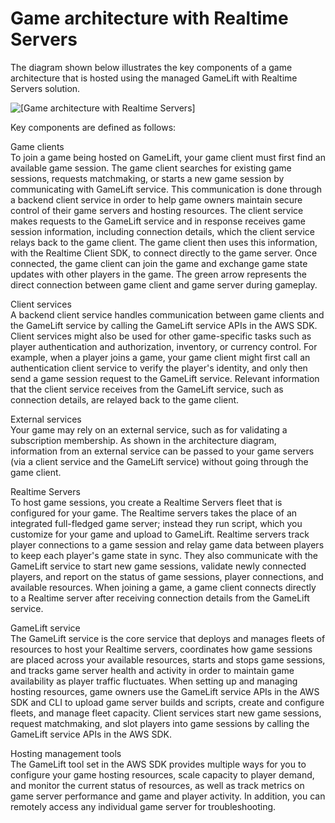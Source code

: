 # Game architecture with Realtime Servers<a name="realtime-architecture"></a>

The diagram shown below illustrates the key components of a game architecture that is hosted using the managed GameLift with Realtime Servers solution\.

![\[Game architecture with Realtime Servers\]](http://docs.aws.amazon.com/gamelift/latest/developerguide/images/realtime-whatis-architecture-vsd.png)

Key components are defined as follows:

Game clients  
To join a game being hosted on GameLift, your game client must first find an available game session\. The game client searches for existing game sessions, requests matchmaking, or starts a new game session by communicating with GameLift service\. This communication is done through a backend client service in order to help game owners maintain secure control of their game servers and hosting resources\. The client service makes requests to the GameLift service and in response receives game session information, including connection details, which the client service relays back to the game client\. The game client then uses this information, with the Realtime Client SDK, to connect directly to the game server\. Once connected, the game client can join the game and exchange game state updates with other players in the game\. The green arrow represents the direct connection between game client and game server during gameplay\.

Client services  
A backend client service handles communication between game clients and the GameLift service by calling the GameLift service APIs in the AWS SDK\. Client services might also be used for other game\-specific tasks such as player authentication and authorization, inventory, or currency control\. For example, when a player joins a game, your game client might first call an authentication client service to verify the player's identity, and only then send a game session request to the GameLift service\. Relevant information that the client service receives from the GameLift service, such as connection details, are relayed back to the game client\.

External services  
Your game may rely on an external service, such as for validating a subscription membership\. As shown in the architecture diagram, information from an external service can be passed to your game servers \(via a client service and the GameLift service\) without going through the game client\.

Realtime Servers  
To host game sessions, you create a Realtime Servers fleet that is configured for your game\. The Realtime servers takes the place of an integrated full\-fledged game server; instead they run script, which you customize for your game and upload to GameLift\. Realtime servers track player connections to a game session and relay game data between players to keep each player's game state in sync\. They also communicate with the GameLift service to start new game sessions, validate newly connected players, and report on the status of game sessions, player connections, and available resources\. When joining a game, a game client connects directly to a Realtime server after receiving connection details from the GameLift service\.

GameLift service  
The GameLift service is the core service that deploys and manages fleets of resources to host your Realtime servers, coordinates how game sessions are placed across your available resources, starts and stops game sessions, and tracks game server health and activity in order to maintain game availability as player traffic fluctuates\. When setting up and managing hosting resources, game owners use the GameLift service APIs in the AWS SDK and CLI to upload game server builds and scripts, create and configure fleets, and manage fleet capacity\. Client services start new game sessions, request matchmaking, and slot players into game sessions by calling the GameLift service APIs in the AWS SDK\. 

Hosting management tools  
The GameLift tool set in the AWS SDK provides multiple ways for you to configure your game hosting resources, scale capacity to player demand, and monitor the current status of resources, as well as track metrics on game server performance and game and player activity\. In addition, you can remotely access any individual game server for troubleshooting\.